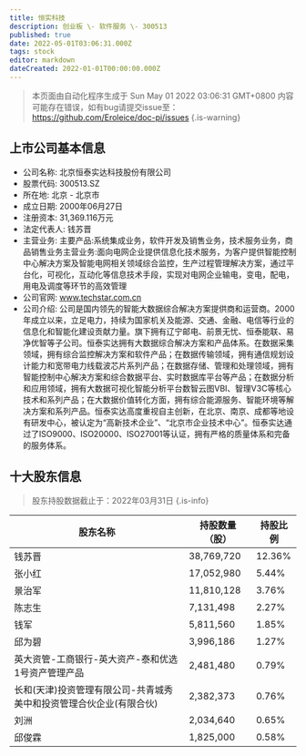 ```yaml
---
title: 恒实科技
description: 创业板 \- 软件服务 \- 300513
published: true
date: 2022-05-01T03:06:31.000Z
tags: stock
editor: markdown
dateCreated: 2022-01-01T00:00:00.000Z
---
```


> 本页面由自动化程序生成于 Sun May 01 2022 03:06:31 GMT+0800
> 内容可能存在错误，如有bug请提交issue至：https://github.com/Eroleice/doc-pi/issues
{.is-warning}

## 上市公司基本信息
- 公司名称: 北京恒泰实达科技股份有限公司
- 股票代码: 300513.SZ
- 所在地: 北京 - 北京市
- 成立日期: 2000年06月27日
- 注册资本: 31,369.116万元
- 法定代表人: 钱苏晋
- 主营业务: 主要产品:系统集成业务，软件开发及销售业务，技术服务业务，商品销售业务主营业务:面向电网企业提供信息化技术服务，为客户提供智能控制中心解决方案及智能电网相关领域综合监控，生产过程管理解决方案，通过平台化，可视化，互动化等信息技术手段，实现对电网企业输电，变电，配电，用电及调度等环节的高效管理
- 公司官网: www.techstar.com.cn
- 公司介绍: 公司是国内领先的智能大数据综合解决方案提供商和运营商。2000年成立以来，立足电力，持续为国家机关及能源、交通、金融、电信等行业的信息化和智能化建设贡献力量。旗下拥有辽宁邮电、前景无忧、恒泰能联、易净优智等子公司。恒泰实达拥有大数据综合解决方案和产品体系。在数据采集领域，拥有综合监控解决方案和软件产品；在数据传输领域，拥有通信规划设计能力和宽带电力线载波芯片系列产品；在数据存储、管理和处理领域，拥有智能控制中心解决方案和综合数据平台、实时数据库平台等产品；在数据分析和应用领域，拥有大数据可视化智能分析平台数智云图VBI、智理V3C等核心技术和系列产品；在大数据价值转化方面，拥有综合能源服务、智能环境等解决方案和系列产品。恒泰实达高度重视自主创新，在北京、南京、成都等地设有研发中心，被认定为“高新技术企业”、“北京市企业技术中心”。恒泰实达通过了ISO9000、ISO20000、ISO27001等认证，拥有严格的质量体系和完备的服务体系。


## 十大股东信息
> 股东持股数据截止于：2022年03月31日
{.is-info}

| 股东名称 | 持股数量（股） | 持股比例 |
| --- | --- | --- |
| 钱苏晋 | 38,769,720 | 12.36% |
| 张小红 | 17,052,980 | 5.44% |
| 景治军 | 11,810,128 | 3.76% |
| 陈志生 | 7,131,498 | 2.27% |
| 钱军 | 5,811,560 | 1.85% |
| 邱为碧 | 3,996,186 | 1.27% |
| 英大资管-工商银行-英大资产-泰和优选1号资产管理产品 | 2,481,480 | 0.79% |
| 长和(天津)投资管理有限公司-共青城秀美中和投资管理合伙企业(有限合伙) | 2,382,373 | 0.76% |
| 刘洲 | 2,034,640 | 0.65% |
| 邱俊霖 | 1,825,000 | 0.58% |




